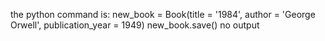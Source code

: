 the python command is:
new_book = Book(title = '1984', author = 'George Orwell', publication_year = 1949)
new_book.save()
no output 